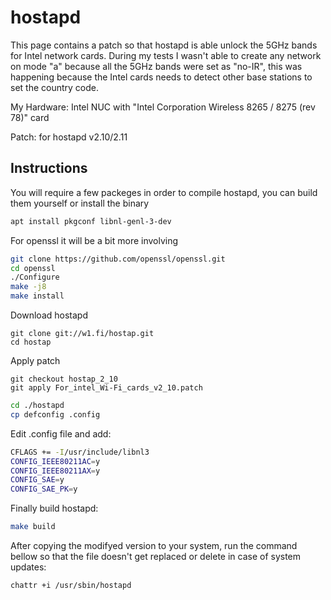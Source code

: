 # hostapd

This page contains a patch so that hostapd is able unlock the 5GHz bands for Intel network cards. During my tests I wasn't able to create any network on mode "a" because all the 5GHz bands were set as "no-IR", this was happening because the Intel cards needs to detect other base stations to set the country code.


My  Hardware:
  Intel NUC with "Intel Corporation Wireless 8265 / 8275 (rev 78)" card

Patch: for hostapd v2.10/2.11

## Instructions

You will require a few packeges in order to compile hostapd, you can build them yourself or install the binary

``` bash
apt install pkgconf libnl-genl-3-dev
```

For openssl it will be a bit more involving

``` bash
git clone https://github.com/openssl/openssl.git
cd openssl
./Configure
make -j8
make install
```

Download hostapd
```
git clone git://w1.fi/hostap.git
cd hostap
```

Apply patch
```
git checkout hostap_2_10
git apply For_intel_Wi-Fi_cards_v2_10.patch
```

``` bash
cd ./hostapd
cp defconfig .config
```

Edit .config file and add:
``` bash
CFLAGS += -I/usr/include/libnl3
CONFIG_IEEE80211AC=y
CONFIG_IEEE80211AX=y
CONFIG_SAE=y
CONFIG_SAE_PK=y
```

Finally build hostapd:

```bash
make build
```

After copying the modifyed version to your system, run the command bellow so that the file doesn't get replaced or delete in case of system updates:
```
chattr +i /usr/sbin/hostapd
```
